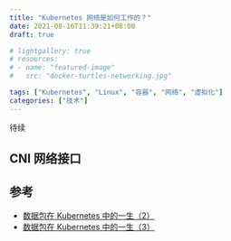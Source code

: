 ```yaml
---
title: "Kubernetes 网络是如何工作的？"
date: 2021-08-16T11:39:21+08:00
draft: true

# lightgallery: true
# resources:
# - name: "featured-image"
#   src: "docker-turtles-networking.jpg"

tags: ["Kubernetes", "Linux", "容器", "网络", "虚拟化"]
categories: ["技术"]
---
```


待续

## CNI 网络接口


## 参考

- [数据包在 Kubernetes 中的一生（2）](https://blog.fleeto.us/post/life-of-a-packet-in-k8s-2/)
- [数据包在 Kubernetes 中的一生（3）](https://blog.fleeto.us/post/life-of-a-packet-in-k8s-3/)
